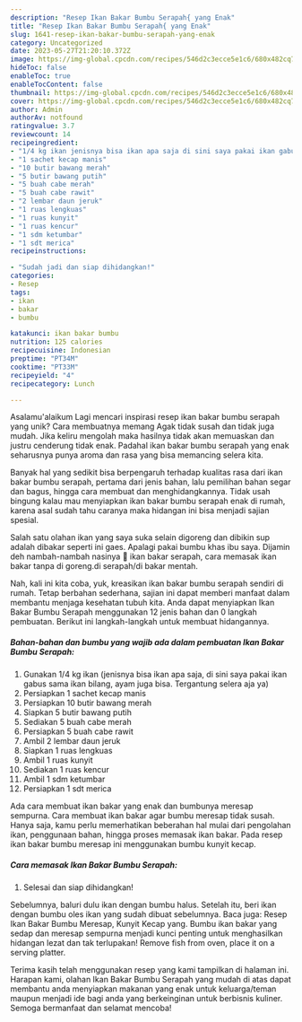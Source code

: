 ```yaml
---
description: "Resep Ikan Bakar Bumbu Serapah{ yang Enak"
title: "Resep Ikan Bakar Bumbu Serapah{ yang Enak"
slug: 1641-resep-ikan-bakar-bumbu-serapah-yang-enak
category: Uncategorized
date: 2023-05-27T21:20:10.372Z
image: https://img-global.cpcdn.com/recipes/546d2c3ecce5e1c6/680x482cq70/ikan-bakar-bumbu-serapah-foto-resep-utama.jpg
hideToc: false
enableToc: true
enableTocContent: false
thumbnail: https://img-global.cpcdn.com/recipes/546d2c3ecce5e1c6/680x482cq70/ikan-bakar-bumbu-serapah-foto-resep-utama.jpg
cover: https://img-global.cpcdn.com/recipes/546d2c3ecce5e1c6/680x482cq70/ikan-bakar-bumbu-serapah-foto-resep-utama.jpg
author: Admin
authorAv: notfound
ratingvalue: 3.7
reviewcount: 14
recipeingredient:
- "1/4 kg ikan jenisnya bisa ikan apa saja di sini saya pakai ikan gabus sama ikan bilang ayam juga bisa Tergantung selera aja ya"
- "1 sachet kecap manis"
- "10 butir bawang merah"
- "5 butir bawang putih"
- "5 buah cabe merah"
- "5 buah cabe rawit"
- "2 lembar daun jeruk"
- "1 ruas lengkuas"
- "1 ruas kunyit"
- "1 ruas kencur"
- "1 sdm ketumbar"
- "1 sdt merica"
recipeinstructions:

- "Sudah jadi dan siap dihidangkan!"
categories:
- Resep
tags:
- ikan
- bakar
- bumbu

katakunci: ikan bakar bumbu 
nutrition: 125 calories
recipecuisine: Indonesian
preptime: "PT34M"
cooktime: "PT33M"
recipeyield: "4"
recipecategory: Lunch

---
```



Asalamu'alaikum Lagi mencari inspirasi resep ikan bakar bumbu serapah yang unik? Cara membuatnya memang Agak tidak susah dan tidak juga mudah. Jika keliru mengolah maka hasilnya tidak akan memuaskan dan justru cenderung tidak enak. Padahal ikan bakar bumbu serapah yang enak seharusnya punya aroma dan rasa yang bisa memancing selera kita.


Banyak hal yang sedikit bisa berpengaruh terhadap kualitas rasa dari ikan bakar bumbu serapah, pertama dari jenis bahan, lalu pemilihan bahan segar dan bagus, hingga cara membuat dan menghidangkannya. Tidak usah bingung kalau mau menyiapkan ikan bakar bumbu serapah enak di rumah, karena asal sudah tahu caranya maka hidangan ini bisa menjadi sajian spesial.

Salah satu olahan ikan yang saya suka selain digoreng dan dibikin sup adalah dibakar seperti ini gaes. Apalagi pakai bumbu khas ibu saya. Dijamin deh nambah-nambah nasinya 🤭 ikan bakar serapah, cara memasak ikan bakar tanpa di goreng.di serapah/di bakar mentah.


Nah, kali ini kita coba, yuk, kreasikan ikan bakar bumbu serapah sendiri di rumah. Tetap berbahan sederhana, sajian ini dapat memberi manfaat dalam membantu menjaga kesehatan tubuh kita. Anda dapat menyiapkan Ikan Bakar Bumbu Serapah menggunakan 12 jenis bahan dan 0 langkah pembuatan. Berikut ini langkah-langkah untuk membuat hidangannya.

<!--inarticleads1-->

##### Bahan-bahan dan bumbu yang wajib ada dalam pembuatan Ikan Bakar Bumbu Serapah:

1. Gunakan 1/4 kg ikan (jenisnya bisa ikan apa saja, di sini saya pakai ikan gabus sama ikan bilang, ayam juga bisa. Tergantung selera aja ya)
1. Persiapkan 1 sachet kecap manis
1. Persiapkan 10 butir bawang merah
1. Siapkan 5 butir bawang putih
1. Sediakan 5 buah cabe merah
1. Persiapkan 5 buah cabe rawit
1. Ambil 2 lembar daun jeruk
1. Siapkan 1 ruas lengkuas
1. Ambil 1 ruas kunyit
1. Sediakan 1 ruas kencur
1. Ambil 1 sdm ketumbar
1. Persiapkan 1 sdt merica


Ada cara membuat ikan bakar yang enak dan bumbunya meresap sempurna. Cara membuat ikan bakar agar bumbu meresap tidak susah. Hanya saja, kamu perlu memerhatikan beberahan hal mulai dari pengolahan ikan, penggunaan bahan, hingga proses memasak ikan bakar. Pada resep ikan bakar bumbu meresap ini menggunakan bumbu kunyit kecap. 

<!--inarticleads2-->

##### Cara memasak Ikan Bakar Bumbu Serapah:


1. Selesai dan siap dihidangkan!

Sebelumnya, baluri dulu ikan dengan bumbu halus. Setelah itu, beri ikan dengan bumbu oles ikan yang sudah dibuat sebelumnya. Baca juga: Resep Ikan Bakar Bumbu Meresap, Kunyit Kecap yang. Bumbu ikan bakar yang sedap dan meresap sempurna menjadi kunci penting untuk menghasilkan hidangan lezat dan tak terlupakan! Remove fish from oven, place it on a serving platter. 

Terima kasih telah menggunakan resep yang kami tampilkan di halaman ini. Harapan kami, olahan Ikan Bakar Bumbu Serapah yang mudah di atas dapat membantu anda menyiapkan makanan yang enak untuk keluarga/teman maupun menjadi ide bagi anda yang berkeinginan untuk berbisnis kuliner. Semoga bermanfaat dan selamat mencoba!
